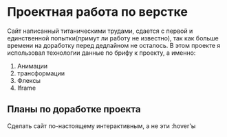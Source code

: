  # __Проектная работа по верстке__ 
Сайт написанный титаническими трудами, сдается с первой и единственной попытки(примут ли работу не известно), так как больше времени на доработку перед дедлайном не осталось.
В этом проекте я использовал технологии данные по брифу к проекту, а именно:
1. Анимации
2. трансформации
3. Флексы
4. Iframe 
## __Планы по доработке проекта__
Сделать сайт по-настоящему интерактивным, а не эти :hover'ы 